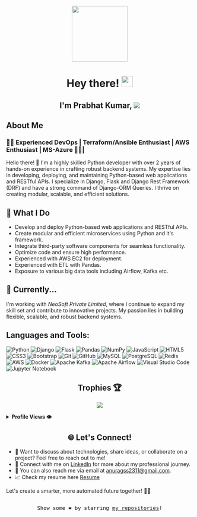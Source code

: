 <!-- Header -->
<p align="center">
  <img src="https://media.giphy.com/media/hvRJCLFzcasrR4ia7z/giphy.gif" width="150">
</p>
<h1 align="center">Hey there! <img src="https://media.giphy.com/media/3o6Zt481isNVuQIuW8/giphy.gif" width="30"></h1>
<h2 align="center"> I'm Prabhat Kumar, <img src="https://readme-typing-svg.herokuapp.com?font=Urbanist&width=200&vCenter=true&height=18&color=0074C8&lines=a+Passionate+Scripting;a+DevOps+Engineer;a+Quick+Learner;a+Multitasker"></h2>

## About Me
### 👨‍💻 Experienced DevOps | Terraform/Ansible Enthusiast | AWS Enthusiast | MS-Azure 👨‍💻|

Hello there! 👋 I'm a highly skilled Python developer with over 2 years of hands-on experience in crafting robust backend systems. My expertise lies in developing, deploying, and maintaining Python-based web applications and RESTful APIs. I specialize in Django, Flask and Django Rest Framework (DRF) and have a strong command of Django-ORM Queries. I thrive on creating modular, scalable, and efficient solutions. 

## 🚀 What I Do
- Develop and deploy Python-based web applications and RESTful APIs.
- Create modular and efficient microservices using Python and it's framework.
- Integrate third-party software components for seamless functionality.
- Optimize code and ensure high performance.
- Experienced with AWS EC2 for deployment.
- Experienced with ETL with Pandas.
- Exposure to various big data tools including Airflow, Kafka etc.

## 🌟 Currently...
I'm working with *NeoSoft Private Limited*, where I continue to expand my skill set and contribute to innovative projects. My passion lies in building flexible, scalable, and robust backend systems.


## Languages and Tools: 

![Python](https://img.shields.io/badge/-Python-3776AB?logo=python&logoColor=white)
![Django](https://img.shields.io/badge/-Django-092E20?logo=Django&logoColor=white)
![Flask](https://img.shields.io/badge/-Flask-000000?logo=Flask&logoColor=white)
![Pandas](https://img.shields.io/badge/-Pandas-150458?logo=Pandas&logoColor=white)
![NumPy](https://img.shields.io/badge/-NumPy-013243?logo=NumPy&logoColor=white)
![JavaScript](https://img.shields.io/badge/-JavaScript-F7DF1E?logo=JavaScript&logoColor=black)
![HTML5](https://img.shields.io/badge/-HTML5-E34F26?logo=html5&logoColor=white)
![CSS3](https://img.shields.io/badge/-CSS3-1572B6?logo=css3&logoColor=white)
![Bootstrap](https://img.shields.io/badge/-Bootstrap-7952B3?logo=Bootstrap&logoColor=white)
![Git](https://img.shields.io/badge/-Git-F05032?logo=Git&logoColor=white)
![GitHub](https://img.shields.io/badge/-GitHub-181717?logo=GitHub&logoColor=white)
![MySQL](https://img.shields.io/badge/-MySQL-4479A1?logo=MySQL&logoColor=white)
![PostgreSQL](https://img.shields.io/badge/-PostgreSQL-336791?logo=PostgreSQL&logoColor=white)
![Redis](https://img.shields.io/badge/-Redis-DC382D?logo=Redis&logoColor=white)
![AWS](https://img.shields.io/badge/-AWS-232F3E?logo=Amazon-AWS&logoColor=white)
![Docker](https://img.shields.io/badge/-Docker-2496ED?logo=Docker&logoColor=white)
![Apache Kafka](https://img.shields.io/badge/-Apache%20Kafka-231F20?logo=Apache%20Kafka&logoColor=white)
![Apache Airflow](https://img.shields.io/badge/-Apache%20Airflow-017CEE?logo=Apache%20Airflow&logoColor=white)
![Visual Studio Code](https://img.shields.io/badge/-Visual%20Studio%20Code-007ACC?logo=Visual%20Studio%20Code&logoColor=white)
![Jupyter Notebook](https://img.shields.io/badge/-Jupyter%20Notebook-F37626?logo=Jupyter&logoColor=white)

<!-- Trophies -->
<h2 align="center">Trophies 🏆</h2>
<p align="center">
  <img src="https://github-profile-trophy.vercel.app/?username=anurag835&theme=juicyfresh&no-frame=true&row=1&&margin-w=20&no-bg=true">
</p>

<details>
  <summary><b> Profile Views 👁️</b></summary>
  <br>
  <img src="https://komarev.com/ghpvc/?username=anurag835&label=PROFILE+VIEWS&style=for-the-badge&color=brightgreen">
</details>

<!-- Contact -->
<h2 align="center">🌐 Let's Connect!</h2>

- 💬 Want to discuss about technologies, share ideas, or collaborate on a project? Feel free to reach out to me!
- 📱 Connect with me on [LinkedIn](https://www.linkedin.com/in/anuragkumar15/) for more about my professional journey.
- 📧 You can also reach me via email at [anuragss2311@gmail.com](mailto:anuragss2311@gmail.com).
- 📈 Check my resume here [Resume](https://drive.google.com/file/d/1V9jWiLlrcVar1p_umeUj87ibHO3gWhKD/view?usp=drivesdk.)

Let's create a smarter, more automated future together! 🤝🤖


<!-- Footer -->
<p align="center">
  <samp>
    <br>
    Show some ❤️ by starring <a href="https://github.com/anurag835?tab=repositories">my repositories</a>!
  </samp>
</p>
